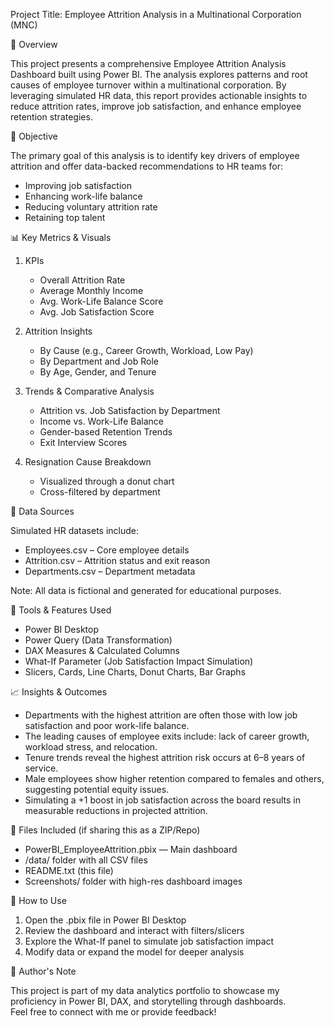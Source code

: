 Project Title: Employee Attrition Analysis in a Multinational Corporation (MNC)

📌 Overview

This project presents a comprehensive Employee Attrition Analysis Dashboard built using Power BI. The analysis explores patterns and root causes of employee turnover within a multinational corporation. By leveraging simulated HR data, this report provides actionable insights to reduce attrition rates, improve job satisfaction, and enhance employee retention strategies.

🎯 Objective

The primary goal of this analysis is to identify key drivers of employee attrition and offer data-backed recommendations to HR teams for:
- Improving job satisfaction
- Enhancing work-life balance
- Reducing voluntary attrition rate
- Retaining top talent

📊 Key Metrics & Visuals

1. KPIs
   - Overall Attrition Rate
   - Average Monthly Income
   - Avg. Work-Life Balance Score
   - Avg. Job Satisfaction Score

2. Attrition Insights
   - By Cause (e.g., Career Growth, Workload, Low Pay)
   - By Department and Job Role
   - By Age, Gender, and Tenure

3. Trends & Comparative Analysis
   - Attrition vs. Job Satisfaction by Department
   - Income vs. Work-Life Balance
   - Gender-based Retention Trends
   - Exit Interview Scores

4. Resignation Cause Breakdown
   - Visualized through a donut chart
   - Cross-filtered by department

🧠 Data Sources

Simulated HR datasets include:
- Employees.csv – Core employee details
- Attrition.csv – Attrition status and exit reason
- Departments.csv – Department metadata

Note: All data is fictional and generated for educational purposes.

🔧 Tools & Features Used

- Power BI Desktop
- Power Query (Data Transformation)
- DAX Measures & Calculated Columns
- What-If Parameter (Job Satisfaction Impact Simulation)
- Slicers, Cards, Line Charts, Donut Charts, Bar Graphs

📈 Insights & Outcomes

- Departments with the highest attrition are often those with low job satisfaction and poor work-life balance.
- The leading causes of employee exits include: lack of career growth, workload stress, and relocation.
- Tenure trends reveal the highest attrition risk occurs at 6–8 years of service.
- Male employees show higher retention compared to females and others, suggesting potential equity issues.
- Simulating a +1 boost in job satisfaction across the board results in measurable reductions in projected attrition.

📁 Files Included (if sharing this as a ZIP/Repo)

- PowerBI_EmployeeAttrition.pbix — Main dashboard
- /data/ folder with all CSV files
- README.txt (this file)
- Screenshots/ folder with high-res dashboard images

🚀 How to Use

1. Open the .pbix file in Power BI Desktop
2. Review the dashboard and interact with filters/slicers
3. Explore the What-If panel to simulate job satisfaction impact
4. Modify data or expand the model for deeper analysis

💬 Author's Note

This project is part of my data analytics portfolio to showcase my proficiency in Power BI, DAX, and storytelling through dashboards.  
Feel free to connect with me or provide feedback!
